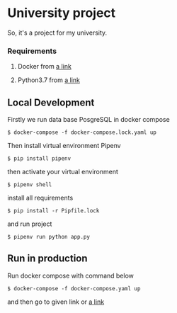 # University project
So, it's a project for my university.

### Requirements

1. Docker from [a link](https://www.docker.com/)

2. Python3.7 from [a link](https://www.python.org/downloads/)


## Local Development

Firstly we run data base PosgreSQL in docker compose

```
$ docker-compose -f docker-compose.lock.yaml up
```

Then install virtual environment Pipenv

```
$ pip install pipenv
```

then activate your virtual environment

```
$ pipenv shell
```

install all requirements

```
$ pip install -r Pipfile.lock
```

and run project

```
$ pipenv run python app.py
```


## Run in production

Run docker compose with command below

```
$ docker-compose -f docker-compose.yaml up
```

and then go to given link or [a link](http://0.0.0.0:5000/)